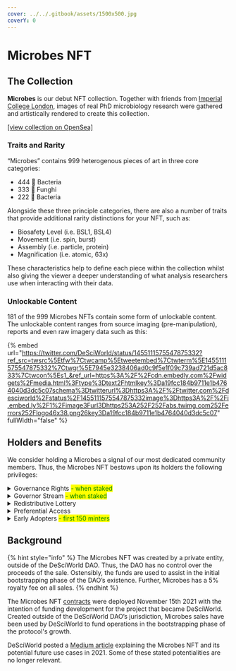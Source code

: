 ```yaml
---
cover: ../../.gitbook/assets/1500x500.jpg
coverY: 0
---
```


# Microbes NFT

## **The Collection**

**Microbes** is our debut NFT collection. Together with friends from [Imperial College London](https://www.imperial.ac.uk/news/232035/boosted-economy-decentralised-science-news-from/), images of real PhD microbiology research were gathered and artistically rendered to create this collection.

[\[view collection on OpenSea\]](https://opensea.io/collection/desciworldmicrobes)

### Traits and Rarity <a href="#b461" id="b461"></a>

“Microbes” contains 999 heterogenous pieces of art in three core categories:

* 444 🧫 Bacteria
* 333 🍄 Funghi
* 222 🦠 Bacteria

Alongside these three principle categories, there are also a number of traits that provide additional rarity distinctions for your NFT, such as:

* Biosafety Level (i.e. BSL1, BSL4)
* Movement (i.e. spin, burst)
* Assembly (i.e. particle, protein)
* Magnification (i.e. atomic, 63x)

These characteristics help to define each piece within the collection whilst also giving the viewer a deeper understanding of what analysis researchers use when interacting with their data.

### Unlockable Content <a href="#30b2" id="30b2"></a>

181 of the 999 Microbes NFTs contain some form of unlockable content. The unlockable content ranges from source imaging (pre-manipulation), reports and even raw imagery data such as this:

{% embed url="https://twitter.com/DeSciWorld/status/1455111575547875332?ref_src=twsrc%5Etfw%7Ctwcamp%5Etweetembed%7Ctwterm%5E1455111575547875332%7Ctwgr%5E7945e3238406ad0c9f5e1f09c739ad721d5ac833%7Ctwcon%5Es1_&ref_url=https%3A%2F%2Fcdn.embedly.com%2Fwidgets%2Fmedia.html%3Ftype%3Dtext2Fhtmlkey%3Da19fcc184b9711e1b4764040d3dc5c07schema%3Dtwitterurl%3Dhttps3A%2F%2Ftwitter.com%2Fdesciworld%2Fstatus%2F1455111575547875332image%3Dhttps3A%2F%2Fi.embed.ly%2F1%2Fimage3Furl3Dhttps253A252F252Fabs.twimg.com252Ferrors252Flogo46x38.png26key3Da19fcc184b9711e1b4764040d3dc5c07" fullWidth="false" %}

## Holders and Benefits

We consider holding a Microbes a signal of our most dedicated community members. Thus, the Microbes NFT bestows upon its holders the following privileges:

<details>

<summary>Governance Rights <mark style="color:green;">- when staked</mark></summary>

Microbes NFT can be locked for various periods of time to receive voting rights in the DSW DAO.&#x20;

The Microbes NFT is a suitable token to assign the DSW DAO's decentralised governance protocol. The NFT was created with no capital backing, by the founding members of DeSciWorld, distributed organically over more than a two-year period.&#x20;

A small supply of 999 enables sufficient decentralisation while maintaining an efficient roster of participants that can be organised and incentivised. The core goal is engaged, proactive and informed governance from a decentralised community.&#x20;

</details>

<details>

<summary>Governor Stream <mark style="color:green;">- when staked</mark></summary>

Microbes Governors (those that have locked their NFT in the Governor contract) are entitled to a stream of emissions from the Emissions Schedule. This is designed to motivate holders to participate in effective governance.&#x20;

</details>

<details>

<summary>Redistributive Lottery</summary>

DeSciWorld intends to accumulate digital assets from the DeSci and greater Web3 ecosystem for periodical redistribution to Microbes holders via lottery-style raffles.

The Lottery is only accessible for Microbes NFT holders at the time of each round's "Cut-off Block". Once the draw has been announced, the NFT holders will need to claim their potential prize through our interface. It is a method for us to continuously reward our most loyal community members.

</details>

<details>

<summary>Preferential Access</summary>

As our ecosystem grows, we will have a number of special events that require "VIP access lists"; we will regularly reward Microbes holders with preferential access.

</details>

<details>

<summary>Early Adopters <mark style="color:green;">- first 150 minters</mark></summary>

View more information [here](early-adopter-rights.md).

</details>

## Background

{% hint style="info" %}
The Microbes NFT was created by a private entity, outside of the DeSciWorld DAO. Thus, the DAO has no control over the proceeds of the sale. Ostensibly, the funds are used to assist in the initial bootstrapping phase of the DAO’s existence. Further, Microbes has a 5% royalty fee on all sales.
{% endhint %}

The Microbes NFT [contracts](https://etherscan.io/tx/0x61c300639534a3cba4c73b515f185ef54ac32e2a74fe509f6317833bd4fc1227) were deployed November 15th 2021 with the intention of funding development for the project that became DeSciWorld. Created outside of the DeSciWorld DAO’s jurisdiction, Microbes sales have been used by DeSciWorld to fund operations in the bootstrapping phase of the protocol's growth.&#x20;

DeSciWorld posted a [Medium article](https://medium.com/desciworld/launch-day-microbes-nft-a9ecc0d1d61e) explaining the Microbes NFT and its potential future use cases in 2021. Some of these stated potentialities are no longer relevant.&#x20;

